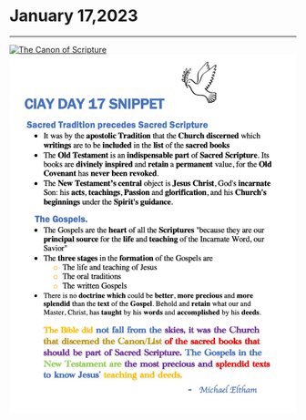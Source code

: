 # January 17,2023
---

[![The Canon of Scripture](https://img.youtube.com/vi/MnACjqii5iw/maxresdefault.jpg)](https://youtu.be/MnACjqii5iw "The Canon of Scripture")
![Day 17 Snippet](https://github.com/fernal73/CIAY/blob/main/January/jpgs/Day17Snippet.jpg?raw=true)
